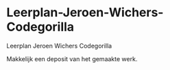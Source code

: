 # Leerplan-Jeroen-Wichers-Codegorilla
Leerplan Jeroen Wichers Codegorilla

Makkelijk een deposit van het gemaakte werk.
